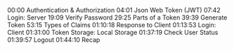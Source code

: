 00:00 Authentication & Authorization
04:01 Json Web Token (JWT)
07:42 Login: Server
19:09 Verify Password
29:25 Parts of a Token
39:39 Generate Token
53:15 Types of Claims
01:10:18 Response to Client
01:13:53 Login: Client
01:31:00 Token Storage: Local Storage
01:37:19 Check User Status
01:39:57 Logout
01:44:10 Recap
